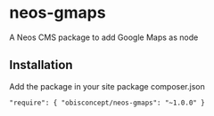 # neos-gmaps
A Neos CMS package to add Google Maps as node

## Installation
Add the package in your site package composer.json

`"require": {
     "obisconcept/neos-gmaps": "~1.0.0"
 }`
